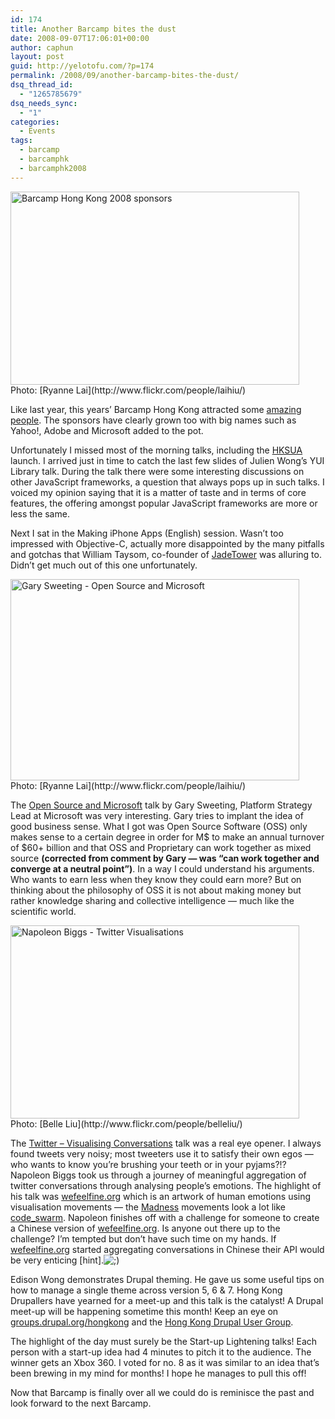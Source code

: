 ```yaml
---
id: 174
title: Another Barcamp bites the dust
date: 2008-09-07T17:06:01+00:00
author: caphun
layout: post
guid: http://yelotofu.com/?p=174
permalink: /2008/09/another-barcamp-bites-the-dust/
dsq_thread_id:
  - "1265785679"
dsq_needs_sync:
  - "1"
categories:
  - Events
tags:
  - barcamp
  - barcamphk
  - barcamphk2008
---
```

<img src="http://yelotofu.com/wp-content/uploads/2008/09/barcamphk2008.jpg" alt="Barcamp Hong Kong 2008 sponsors" width="462" height="309" class="size-full wp-image-189" />  
Photo: [Ryanne Lai](http://www.flickr.com/people/laihiu/)

Like last year, this years&#8217; Barcamp Hong Kong attracted some [amazing people](http://laihiu.nicesoda.com/2008/09/07/post828). The sponsors have clearly grown too with big names such as Yahoo!, Adobe and Microsoft added to the pot.

Unfortunately I missed most of the morning talks, including the [HKSUA](http://hksua.com.hk/) launch. I arrived just in time to catch the last few slides of Julien Wong&#8217;s YUI Library talk. During the talk there were some interesting discussions on other JavaScript frameworks, a question that always pops up in such talks. I voiced my opinion saying that it is a matter of taste and in terms of core features, the offering amongst popular JavaScript frameworks are more or less the same.

Next I sat in the Making iPhone Apps (English) session. Wasn&#8217;t too impressed with Objective-C, actually more disappointed by the many pitfalls and gotchas that William Taysom, co-founder of [JadeTower](http://www.jadetower.com/) was alluring to. Didn&#8217;t get much out of this one unfortunately.

<img src="http://yelotofu.com/wp-content/uploads/2008/09/gary_sweeting_oss_and_ms.jpg" alt="Gary Sweeting - Open Source and Microsoft" width="462" height="322" class="alignnone size-full wp-image-194" />  
Photo: [Ryanne Lai](http://www.flickr.com/people/laihiu/)

The [Open Source and Microsoft](http://garysweeting.blogspot.com/2008/09/barcamphk-open-source-microsoft.html) talk by Gary Sweeting, Platform Strategy Lead at Microsoft was very interesting. Gary tries to implant the idea of good business sense. What I got was Open Source Software (OSS) only makes sense to a certain degree in order for M$ to make an annual turnover of $60+ billion and that OSS and Proprietary can work together as mixed source **(corrected from comment by Gary &mdash; was &#8220;can work together and converge at a neutral point&#8221;)**. In a way I could understand his arguments. Who wants to earn less when they know they could earn more? But on thinking about the philosophy of OSS it is not about making money but rather knowledge sharing and collective intelligence — much like the scientific world.

<img src="http://yelotofu.com/wp-content/uploads/2008/09/napoleon_twitter.jpg" alt="Napoleon Biggs - Twitter Visualisations" width="462" height="309" class="alignnone size-full wp-image-195" />  
Photo: [Belle Liu](http://www.flickr.com/people/belleliu/)

The [Twitter &#8211; Visualising Conversations](http://www.webwednesday.hk/2008/09/twitter-visualising-conversations-at.html) talk was a real eye opener. I always found tweets very noisy; most tweeters use it to satisfy their own egos — who wants to know you&#8217;re brushing your teeth or in your pyjams?!? Napoleon Biggs took us through a journey of meaningful aggregation of twitter conversations through analysing people&#8217;s emotions. The highlight of his talk was [wefeelfine.org](http://wefeelfine.org/) which is an artwork of human emotions using visualisation movements &mdash; the [Madness](http://www.wefeelfine.org/movements.html#madness) movements look a lot like [code_swarm](http://vis.cs.ucdavis.edu/~ogawa/codeswarm/). Napoleon finishes off with a challenge for someone to create a Chinese version of [wefeelfine.org](http://wefeelfine.org/). Is anyone out there up to the challenge? I&#8217;m tempted but don&#8217;t have such time on my hands. If [wefeelfine.org](http://wefeelfine.org/) started aggregating conversations in Chinese their API would be very enticing [hint].<img src="http://localhost:8888/wp-includes/images/smilies/icon_wink.gif" alt=";)" class="wp-smiley" /> 

Edison Wong demonstrates Drupal theming. He gave us some useful tips on how to manage a single theme across version 5, 6 & 7. Hong Kong Drupallers have yearned for a meet-up and this talk is the catalyst! A Drupal meet-up will be happening sometime this month! Keep an eye on [groups.drupal.org/hongkong](http://groups.drupal.org/hongkong) and the [Hong Kong Drupal User Group](http://www.facebook.com/group.php?gid=25903468484).

The highlight of the day must surely be the Start-up Lightening talks! Each person with a start-up idea had 4 minutes to pitch it to the audience. The winner gets an Xbox 360. I voted for no. 8 as it was similar to an idea that&#8217;s been brewing in my mind for months! I hope he manages to pull this off!

Now that Barcamp is finally over all we could do is reminisce the past and look forward to the next Barcamp.